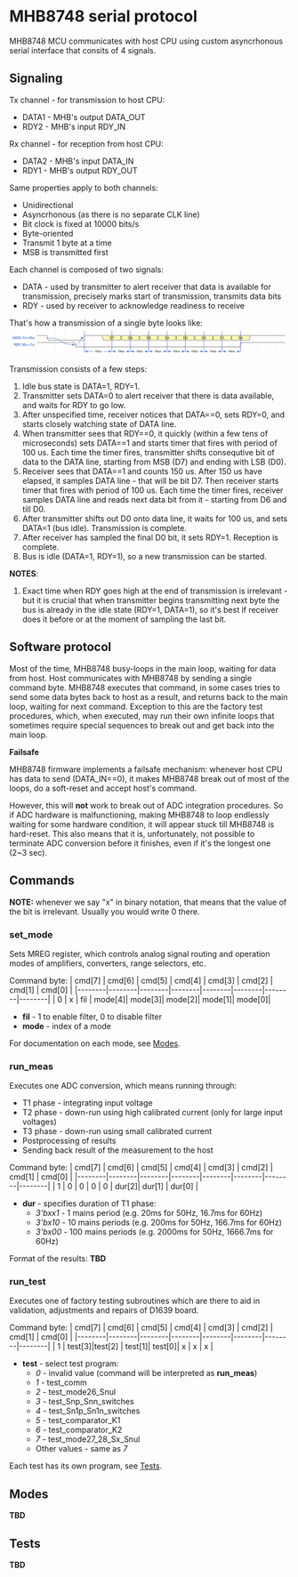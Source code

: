 # MHB8748 serial protocol

MHB8748 MCU communicates with host CPU using custom asyncrhonous serial
interface that consits of 4 signals.

## Signaling

Tx channel - for transmission to host CPU:
- DATA1 - MHB's output DATA_OUT
- RDY2 - MHB's input RDY_IN

Rx channel - for reception from host CPU:
- DATA2 - MHB's input DATA_IN
- RDY1 - MHB's output RDY_OUT

Same properties apply to both channels:
- Unidirectional
- Asyncrhonous (as there is no separate CLK line)
- Bit clock is fixed at 10000 bits/s
- Byte-oriented
- Transmit 1 byte at a time
- MSB is transmitted first

Each channel is composed of two signals:
- DATA - used by transmitter to alert receiver that data is available for
  transmission, precisely marks start of transmission, transmits data bits
- RDY - used by receiver to acknowledge readiness to receive

That's how a transmission of a single byte looks like:
![waveform](img/serial.svg)

Transmission consists of a few steps:
1. Idle bus state is DATA=1, RDY=1.
2. Transmitter sets DATA=0 to alert receiver that there is data available, and
   waits for RDY to go low.
3. After unspecified time, receiver notices that DATA==0, sets RDY=0, and starts
   closely watching state of DATA line.
4. When transmitter sees that RDY==0, it quickly (within a few tens of
   microseconds) sets DATA==1 and starts timer that fires with period of 100 us.
   Each time the timer fires, transmitter shifts consequtive bit of data to the
   DATA line, starting from MSB (D7) and ending with LSB (D0).  
5. Receiver sees that DATA==1 and counts 150 us. After 150 us have elapsed, it
   samples DATA line - that will be bit D7. Then receiver starts timer that
   fires with period of 100 us. Each time the timer fires, receiver samples DATA
   line and reads next data bit from it - starting from D6 and till D0.
6. After transmitter shifts out D0 onto data line, it waits for 100 us, and sets
   DATA=1 (bus idle). Transmission is complete.
7. After receiver has sampled the final D0 bit, it sets RDY=1. Reception is
   complete.
8. Bus is idle (DATA=1, RDY=1), so a new transmission can be started.


**NOTES**:
1. Exact time when RDY goes high at the end of transmission is irrelevant - but
   it is crucial that when transmitter begins transmitting next byte the bus is
   already in the idle state (RDY=1, DATA=1), so it's best if receiver does it
   before or at the moment of sampling the last bit.

## Software protocol

Most of the time, MHB8748 busy-loops in the main loop, waiting for data from
host. Host communicates with MHB8748 by sending a single command byte. MHB8748
executes that command, in some cases tries to send some data bytes back to host
as a result, and returns back to the main loop, waiting for next command.
Exception to this are the factory test procedures, which, when executed, may run
their own infinite loops that sometimes require special sequences to break out
and get back into the main loop.

**Failsafe**

MHB8748 firmware implements a failsafe mechanism: whenever host CPU has data to
send (DATA_IN==0), it makes MHB8748 break out of most of the loops, do a
soft-reset and accept host's command.

However, this will **not** work to break out of ADC integration procedures. So
if ADC hardware is malfunctioning, making MHB8748 to loop endlessly waiting for
some hardware condition, it will appear stuck till MHB8748 is hard-reset. This
also means that it is, unfortunately, not possible to terminate ADC conversion
before it finishes, even if it's the longest one (2~3 sec).

## Commands

**NOTE:** whenever we say "x" in binary notation, that means that the value of
the bit is irrelevant. Usually you would write 0 there.

### set_mode

Sets MREG register, which controls analog signal routing and operation modes
of amplifiers, converters, range selectors, etc.

Command byte:
| cmd[7] | cmd[6] | cmd[5] | cmd[4] | cmd[3] | cmd[2] | cmd[1] | cmd[0] |
|--------|--------|--------|--------|--------|--------|--------|--------|
|   0    |  x     |   fil  | mode[4]| mode[3]| mode[2]| mode[1]| mode[0]|

- **fil** - 1 to enable filter, 0 to disable filter
- **mode** - index of a mode

For documentation on each mode, see [Modes](#modes).

### run_meas

Executes one ADC conversion, which means running through:
- T1 phase - integrating input voltage
- T2 phase - down-run using high calibrated current (only for large input
  voltages)
- T3 phase - down-run using small calibrated current
- Postprocessing of results
- Sending back result of the measurement to the host

Command byte:
| cmd[7] | cmd[6] | cmd[5] | cmd[4] | cmd[3] | cmd[2] | cmd[1] | cmd[0] |
|--------|--------|--------|--------|--------|--------|--------|--------|
|   1    |   0    |   0    |   0    |   0    |  dur[2]| dur[1] | dur[0] |

- **dur** - specifies duration of T1 phase:
  - *3'bxx1* - 1 mains period (e.g. 20ms for 50Hz, 16.7ms for 60Hz)
  - *3'bx10* - 10 mains periods (e.g. 200ms for 50Hz, 166.7ms for 60Hz)
  - *3'bx00* - 100 mains periods (e.g. 2000ms for 50Hz, 1666.7ms for 60Hz)

Format of the results:
**TBD**

### run_test

Executes one of factory testing subroutines which are there to aid in
validation, adjustments and repairs of D1639 board.

Command byte:
| cmd[7] | cmd[6] | cmd[5] | cmd[4] | cmd[3] | cmd[2] | cmd[1] | cmd[0] |
|--------|--------|--------|--------|--------|--------|--------|--------|
|   1    | test[3]|test[2] | test[1]| test[0]|   x    |   x    |   x    |

- **test** - select test program:
  - *0* - invalid value (command will be interpreted as **run_meas**) 
  - *1* - test_comm
  - *2* - test_mode26_Snul
  - *3* - test_Snp_Snn_switches
  - *4* - test_Sn1p_Sn1n_switches
  - *5* - test_comparator_K1
  - *6* - test_comparator_K2
  - *7* - test_mode27_28_Sx_Snul
  - Other values - same as *7*

Each test has its own program, see [Tests](#tests).

## Modes

**TBD**

## Tests

**TBD**
